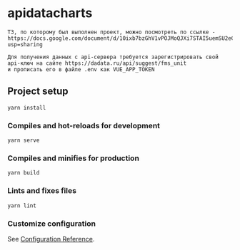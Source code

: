 # apidatacharts
```
ТЗ, по которому был выполнен проект, можно посмотреть по ссылке - https://docs.google.com/document/d/10ixb7bzGhV1vPOJMoQJXi7STAI5uemSU2eCvhlVQH7o/edit?usp=sharing

Для получения данных с api-сервера требуется зарегистрировать свой api-ключ на сайте https://dadata.ru/api/suggest/fms_unit
и прописать его в файле .env как VUE_APP_TOKEN
```

## Project setup
```
yarn install
```

### Compiles and hot-reloads for development
```
yarn serve
```

### Compiles and minifies for production
```
yarn build
```

### Lints and fixes files
```
yarn lint
```

### Customize configuration
See [Configuration Reference](https://cli.vuejs.org/config/).
